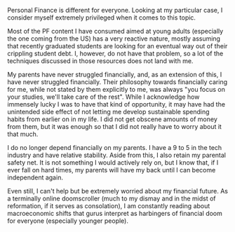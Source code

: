 
Personal Finance is different for everyone. Looking at my particular case, I consider myself extremely privileged when it comes to this topic.

Most of the PF content I have consumed aimed at young adults (especially the one coming from the US) has a very reactive nature, mostly assuming that recently graduated students are looking for an eventual way out of their crippling student debt. I, however, do not have that problem, so a lot of the techniques discussed in those resources does not land with me.

My parents have never struggled financially, and, as an extension of this, I have never struggled financially. Their philosophy towards financially caring for me, while not stated by them explicitly to me, was always "you focus on your studies, we'll take care of the rest". While I acknowledge how immensely lucky I was to have that kind of opportunity, it may have had the unintended side effect of not letting me develop sustainable spending habits from earlier on in my life. I did not get obscene amounts of money from them, but it was enough so that I did not really have to worry about it that much.

I do no longer depend financially on my parents. I have a 9 to 5 in the tech industry and have relative stability. Aside from this, I also retain my parental safety net. It is not something I would actively rely on, but I know that, if I ever fall on hard times, my parents will have my back until I can become independent again.

Even still, I can't help but be extremely worried about my financial future. As a terminally online doomscroller (much to my dismay and in the midst of reformation, if it serves as consolation), I am constantly reading about macroeconomic shifts that gurus interpret as harbingers of financial doom for everyone (especially younger people).